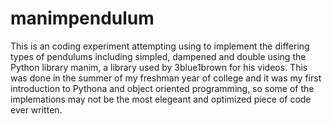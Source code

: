 # manimpendulum
This is an coding experiment attempting using to implement the differing types of pendulums including simpled, dampened and double using the Python library manim, a library used by 3blue1brown for his videos. This was done in the summer of my freshman year of college and it was my first introduction to Pythona and object oriented programming, so some of the implemations may not be the most elegeant and optimized piece of code ever written. 
